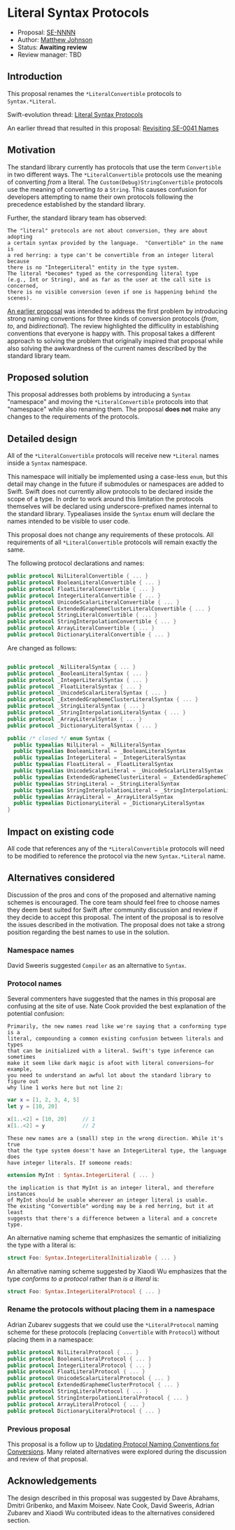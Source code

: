 # Literal Syntax Protocols

* Proposal: [SE-NNNN](NNNN-literal-syntax-protocols.md)
* Author: [Matthew Johnson](https://github.com/anandabits)
* Status: **Awaiting review**
* Review manager: TBD

## Introduction

This proposal renames the `*LiteralConvertible` protocols to `Syntax.*Literal`.  

Swift-evolution thread: [Literal Syntax Protocols](http://thread.gmane.org/gmane.comp.lang.swift.evolution/21441)

An earlier thread that resulted in this proposal: [Revisiting SE-0041 Names](http://thread.gmane.org/gmane.comp.lang.swift.evolution/21290)

## Motivation

The standard library currently has protocols that use the term `Convertible` in two different ways.  The `*LiteralConvertible` protocols use the meaning of converting *from* a literal.  The `Custom(Debug)StringConvertible` protocols use the meaning of converting *to* a `String`.  This causes confusion for developers attempting to name their own protocols following the precedence established by the standard library.

Further, the standard library team has observed:

    The "literal" protocols are not about conversion, they are about adopting
    a certain syntax provided by the language.  "Convertible" in the name is 
    a red herring: a type can't be convertible from an integer literal because 
    there is no "IntegerLiteral" entity in the type system.  
    The literal *becomes* typed as the corresponding literal type 
    (e.g., Int or String), and as far as the user at the call site is concerned, 
    there is no visible conversion (even if one is happening behind the scenes).

[An earlier proposal](https://github.com/apple/swift-evolution/blob/master/proposals/0041-conversion-protocol-conventions.md) was intended to address the first problem by introducing strong naming conventions for three kinds of conversion protocols (*from*, *to*, and *bidirectional*).  The review highlighted the difficulity in establishing conventions that everyone is happy with.  This proposal takes a different approach to solving the problem that originally inspired that proposal while also solving the awkwardness of the current names described by the standard library team.

## Proposed solution

This proposal addresses both problems by introducing a `Syntax` "namespace" and moving the `*LiteralConvertible` protocols into that "namespace" while also renaming them.  The proposal **does not** make any changes to the requirements of the protocols.

## Detailed design

All of the `*LiteralConvertible` protocols will receive new `*Literal` names inside a `Syntax` namespace.  

This namespace will initially be implemented using a case-less `enum`, but this detail may change in the future if submodules or namespaces are added to Swift.  Swift does not currently allow protocols to be declared inside the scope of a type.  In order to work around this limitation the protocols themselves will be declared using underscore-prefixed names internal to the standard library.  Typealiases inside the `Syntax` enum will declare the names intended to be visible to user code.

This proposal does not change any requirements of these protocols.  All requirements of all `*LiteralConvertible` protocols will remain exactly the same.

The following protocol declarations and names:

```swift
public protocol NilLiteralConvertible { ... }
public protocol BooleanLiteralConvertible { ... }
public protocol FloatLiteralConvertible { ... }
public protocol IntegerLiteralConvertible { ... }
public protocol UnicodeScalarLiteralConvertible { ... }
public protocol ExtendedGraphemeClusterLiteralConvertible { ... }
public protocol StringLiteralConvertible { ... }
public protocol StringInterpolationConvertible { ... }
public protocol ArrayLiteralConvertible { ... }
public protocol DictionaryLiteralConvertible { ... }
```

Are changed as follows:

```swift

public protocol _NilLiteralSyntax { ... }
public protocol _BooleanLiteralSyntax { ... }
public protocol _IntegerLiteralSyntax { ... }
public protocol _FloatLiteralSyntax { ... }
public protocol _UnicodeScalarLiteralSyntax { ... }
public protocol _ExtendedGraphemeClusterLiteralSyntax { ... }
public protocol _StringLiteralSyntax { ... }
public protocol _StringInterpolationLiteralSyntax { ... }
public protocol _ArrayLiteralSyntax { ... }
public protocol _DictionaryLiteralSyntax { ... }

public /* closed */ enum Syntax {
  public typealias NilLiteral = _NilLiteralSyntax
  public typealias BooleanLiteral = _BooleanLiteralSyntax
  public typealias IntegerLiteral = _IntegerLiteralSyntax
  public typealias FloatLiteral = _FloatLiteralSyntax
  public typealias UnicodeScalarLiteral = _UnicodeScalarLiteralSyntax
  public typealias ExtendedGraphemeClusterLiteral = _ExtendedGraphemeClusterLiteralSyntax
  public typealias StringLiteral = _StringLiteralSyntax
  public typealias StringInterplolationLiteral = _StringInterpolationLiteralSyntax
  public typealias ArrayLiteral = _ArrayLiteralSyntax
  public typealias DictionaryLiteral = _DictionaryLiteralSyntax
}
```

## Impact on existing code

All code that references any of the `*LiteralConvertible` protocols will need to be modified to reference the protocol via the new `Syntax.*Literal` name.

## Alternatives considered

Discussion of the pros and cons of the proposed and alternative naming schemes is encouraged.  The core team should feel free to choose names they deem best suited for Swift after community discussion and review if they decide to accept this proposal.  The intent of the proposal is to resolve the issues described in the motivation.  The proposal does not take a strong position regarding the best names to use in the solution.

### Namespace names

David Sweeris suggested `Compiler` as an alternative to `Syntax`.  

### Protocol names

Several commenters have suggested that the names in this proposal are confusing at the site of use.  Nate Cook provided the best explanation of the potential confusion:

    Primarily, the new names read like we're saying that a conforming type is a 
    literal, compounding a common existing confusion between literals and types 
    that can be initialized with a literal. Swift's type inference can sometimes 
    make it seem like dark magic is afoot with literal conversions—for example, 
    you need to understand an awful lot about the standard library to figure out 
    why line 1 works here but not line 2:

```swift
var x = [1, 2, 3, 4, 5]
let y = [10, 20]

x[1..<2] = [10, 20]     // 1
x[1..<2] = y            // 2
```

    These new names are a (small) step in the wrong direction. While it's true 
    that the type system doesn't have an IntegerLiteral type, the language does 
    have integer literals. If someone reads:

```swift
extension MyInt : Syntax.IntegerLiteral { ... }
```

    the implication is that MyInt is an integer literal, and therefore instances 
    of MyInt should be usable wherever an integer literal is usable. 
    The existing "Convertible" wording may be a red herring, but it at least 
    suggests that there's a difference between a literal and a concrete type.

An alternative naming scheme that emphasizes the semantic of initializing the type with a literal is:

```swift
struct Foo: Syntax.IntegerLiteralInitializable { ... }
```

An alternative naming scheme suggested by Xiaodi Wu emphasizes that the type *conforms to a protocol* rather than *is a literal* is:

```swift
struct Foo: Syntax.IntegerLiteralProtocol { ... }
```

### Rename the protocols without placing them in a namespace

Adrian Zubarev suggests that we could use the `*LiteralProtocol` naming scheme for these protocols (replacing `Convertible` with `Protocol`) without placing them in a namespace:

```swift
public protocol NilLiteralProtocol { ... }
public protocol BooleanLiteralProtocol { ... }
public protocol IntegerLiteralProtocol { ... }
public protocol FloatLiteralProtocol { ... }
public protocol UnicodeScalarLiteralProtocol { ... }
public protocol ExtendedGraphemeClusterProtocol { ... }
public protocol StringLiteralProtocol { ... }
public protocol StringInterpolationLiteralProtocol { ... }
public protocol ArrayLiteralProtocol { ... }
public protocol DictionaryLiteralProtocol { ... }
```

### Previous proposal

This proposal is a follow up to [Updating Protocol Naming Conventions for Conversions](https://github.com/apple/swift-evolution/blob/master/proposals/0041-conversion-protocol-conventions.md).  Many related alternatives were explored during the discussion and review of that proposal.

## Acknowledgements

The design described in this proposal was suggested by Dave Abrahams, Dmitri Gribenko, and Maxim Moiseev.  Nate Cook, David Sweeris, Adrian Zubarev and Xiaodi Wu contributed ideas to the alternatives considered section.

